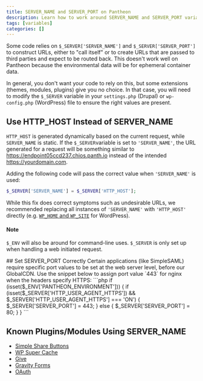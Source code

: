 ```yaml
---
title: SERVER_NAME and SERVER_PORT on Pantheon
description: Learn how to work around SERVER_NAME and SERVER_PORT variables in your Pantheon Website Management Platform environment configuration.
tags: [variables]
categories: []
---
```

Some code relies on `$_SERVER['SERVER_NAME']` and `$_SERVER['SERVER_PORT']` to construct URLs, either to "call itself" or to create URLs that are passed to third parties and expect to be routed back. This doesn't work well on Pantheon because the environmental data will be for ephemeral container data.

In general, you don't want your code to rely on this, but some extensions (themes, modules, plugins) give you no choice. In that case, you will need to modify the `$_SERVER` variable in your `settings.php` (Drupal) or `wp-config.php` (WordPress) file to ensure the right values are present.

## Use HTTP_HOST Instead of SERVER_NAME
`HTTP_HOST` is generated dynamically based on the current request, while `SERVER_NAME` is static. If the `$_SERVER`variable is set to `'SERVER_NAME'`, the URL generated for a request will be something similar to https://endpoint05ccd237.chios.panth.io instead of the intended https://yourdomain.com.

Adding the following code will pass the correct value when `'SERVER_NAME'` is used:
```php
$_SERVER['SERVER_NAME'] = $_SERVER['HTTP_HOST'];
```
While this fix does correct symptoms such as undesirable URLs, we recommended replacing all instances of `'SERVER_NAME'` with `'HTTP_HOST'` directly (e.g. [`WP_HOME` and `WP_SITE`](https://github.com/pantheon-systems/WordPress/blob/master/wp-config.php#L69-L71) for WordPress).

<div class="alert alert-info" role="alert">
<h4 class="info">Note</h4>
<p><code>$_ENV</code> will also be around for command-line uses. <code>$_SERVER</code> is only set up when handling a web initiated request.</p></div>
## Set SERVER_PORT Correctly
Certain applications (like SimpleSAML) require specific port values to be set at the web server level, before our GlobalCDN. Use the snippet below to assign port value `443` for nginx when the headers specify HTTPS:
```php
if (isset($_ENV['PANTHEON_ENVIRONMENT'])) {
  if (isset($_SERVER['HTTP_USER_AGENT_HTTPS']) && $_SERVER['HTTP_USER_AGENT_HTTPS'] === 'ON') {
    $_SERVER['SERVER_PORT'] = 443;
  }
  else {
    $_SERVER['SERVER_PORT'] = 80;
  }
}
```

## Known Plugins/Modules Using SERVER_NAME
- [Simple Share Buttons](https://simplesharebuttons.com/plus/)
- [WP Super Cache](https://wordpress.org/support/plugin/wp-super-cache)
- [Give](https://wordpress.org/plugins/give/)
- [Gravity Forms](http://www.gravityforms.com/)
- [OAuth](https://www.drupal.org/project/oauth)
